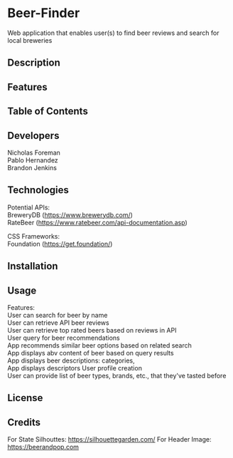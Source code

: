 # Beer-Finder

Web application that enables user(s) to find beer reviews and search for local breweries

## Description

## Features

## Table of Contents

## Developers

Nicholas Foreman\
 Pablo Hernandez\
 Brandon Jenkins

## Technologies

Potential APIs:\
 BreweryDB (https://www.brewerydb.com/) \
 RateBeer (https://www.ratebeer.com/api-documentation.asp)

CSS Frameworks:\
 Foundation (https://get.foundation/)

## Installation

## Usage

Features:\
 User can search for beer by name\
 User can retrieve API beer reviews\
 User can retrieve top rated beers based on reviews in API\
 User query for beer recommendations\
 App recommends similar beer options based on related search\
 App displays abv content of beer based on query results\
 App displays beer descriptions: categories, \
 App displays descriptors
User profile creation\
 User can provide list of beer types, brands, etc., that they've tasted before

## License

## Credits

For State Silhouttes: https://silhouettegarden.com/
For Header Image: https://beerandpop.com

